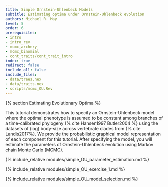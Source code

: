 ```yaml
---
title: Simple Ornstein-Uhlenbeck Models
subtitle: Estimating optima under Ornstein-Uhlenbeck evolution
authors: Michael R. May
level: 5
order: 6
prerequisites:
- intro
- intro_rev
- mcmc_archery
- mcmc_binomial
- cont_traits/cont_trait_intro
index: true
redirect: false
include_all: false
include_files:
- data/trees.nex
- data/traits.nex
- scripts/mcmc_OU.Rev
---
```


{% section Estimating Evolutionary Optima %}

This tutorial demonstrates how to specify an Ornstein-Uhlenbeck model where the optimal phenotype is assumed to be constant among branches of a time-calibrated phylogeny {% cite Hansen1997 Butler2004 %} using the datasets of (log) body-size across vertebrate clades from {% cite Landis2017%}. We provide the probabilistic graphical model representation of each component for this tutorial. After specifying the model, you will estimate the parameters of Ornstein-Uhlenbeck evolution using Markov chain Monte Carlo (MCMC).

{% include_relative modules/simple_OU_parameter_estimation.md %}

{% include_relative modules/simple_OU_exercise_1.md %}

{% include_relative modules/simple_OU_model_selection.md %}
